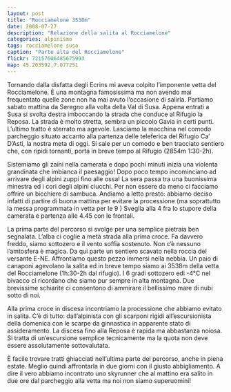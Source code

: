 ```yaml
---
layout: post
title: "Rocciamelone 3538m"
date: 2008-07-27
description: "Relazione della salita al Rocciamelone"
categories: alpinismo
tags: rocciamelone susa
caption: "Parte alta del Rocciamelone"
flickr: 72157606485675993
map: 45.203592,7.077251
---
```


Tornando dalla disfatta degli Ecrins mi aveva colpito l’imponente vetta del Rocciamelone. È una montagna famosissima ma non avendo mai frequentato quelle zone non ha mai avuto l’occasione di salirla. Partiamo sabato mattina da Seregno alla volta della Val di Susa. Appena entrati a Susa si svolta destra imboccando la strada che conduce al Rifugio la Reposa. La strada è molto stretta, sembra un piccolo Gavia in certi punti. L’ultimo tratto è sterrato ma agevole. Lasciamo la macchina nel comodo parcheggio situato accanto alla partenza delle teleferica del Rifugio Ca’ D’Asti, la nostra meta di oggi. Si sale per un comodo e ben tracciato sentiero che, con ripidi tornanti, porta in breve tempo al Rifugio (2854m 1:30-2h).

Sistemiamo gli zaini nella camerata e dopo pochi minuti inizia una violenta grandinata che imbianca il paesaggio! Dopo poco tempo incominciano ad arrivare degli alpini zuppi fino alle ossa! La sera passa tra una buonissima minestra ed i cori degli alpini ciucchi. Per non essere da meno ci facciamo offrire un bicchiere di sambuca. Andiamo a letto presto: abbiamo deciso infatti di partire di buona mattina per evitare la processione (ma soprattutto la messa programmata in vetta per le 9 ) Sveglia alla 4 fra lo stupore della camerata e partenza alle 4.45 con le frontali.

La prima parte del percorso si svolge per una semplice pietraia ben segnalata. L’alba ci coglie a metà strada alla prima croce. Fa davvero freddo, siamo sottozero e il vento soffia sostenuto. Non c’è nessuno l’amtosfera è magica. Da qui parte un sentiero scavato nella roccia del versante E-NE. Affrontiamo questo pezzo immersi nella nebbia.
Un paio di canaponi agevolano la salita ed in breve tempo siamo ai 3538m della vetta del Rocciamelone (1h:30-2h dal rifugio). I 6 gradi sottozero edi -4°C nel bivacco ci ricordano che siamo pur sempre in alta montagna. Due brevissime schiarite ci consentono di ammirare il bellissimo mare di nubi sotto di noi. 

Alla prima croce in discesa incontriamo la processione che abbiamo evitato in salita. C’è di tutto: dall’alpinista con gli scarponi rigidi all’escursionista della domenica con le scarpe da ginnastica in apparente stato di assideramento. La discesa fino alla Reposa è rapida ma abbastanza noiosa. Si tratta di un’escursione semplice tecnicamente ma la quota non deve essere assolutamente sottovalutata.

È facile trovare tratti ghiacciati nell’ultima parte del percorso, anche in piena estate. Meglio quindi affrontarla in due giorni con il giusto abbigliamento. A dire il vero abbiamo incontrato uno skyrunner che al mattino era salito in due ore dal parcheggio alla vetta ma noi non siamo superuomini!

